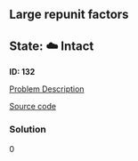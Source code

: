 ## Large repunit factors

## State: :cloud: **Intact**

**ID: 132**

[Problem Description](https://projecteuler.net/problem=132)

[Source code](main.cpp)

### Solution
0